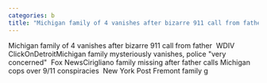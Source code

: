 ```yaml
---
categories: b
title: "Michigan family of 4 vanishes after bizarre 911 call from father  WDIV ClickOnDetroit"
---
```

Michigan family of 4 vanishes after bizarre 911 call from father&nbsp;&nbsp;WDIV ClickOnDetroitMichigan family mysteriously vanishes, police "very concerned"&nbsp;&nbsp;Fox NewsCirigliano family missing after father calls Michigan cops over 9/11 conspiracies&nbsp;&nbsp;New York Post Fremont family g